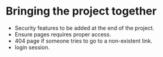 # Bringing the project together

- Security features to be added at the end of the project.
- Ensure pages requires proper access.
- 404 page if someone tries to go to a non-existent link.
- login session.
